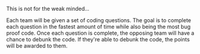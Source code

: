 This is not for the weak minded...

Each team will be given a set of coding questions. The goal is to
complete each question in the fastest amount of time while also being
the most bug proof code. Once each question is complete, the opposing
team will have a chance to debunk the code. If they're able to debunk
the code, the points will be awarded to them.
